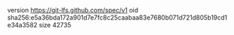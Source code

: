 version https://git-lfs.github.com/spec/v1
oid sha256:e5a36bda172a901d7e7fc8c25caabaa83e7680b071d721d805b19cd1e34a3582
size 42735
